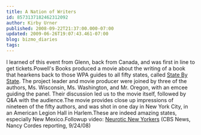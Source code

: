 ```yaml
---
title: A Nation of Writers
id: 8573137182462312092
author: Kirby Urner
published: 2008-09-22T21:37:00.000-07:00
updated: 2009-06-26T19:07:43.461-07:00
blog: bizmo_diaries
tags: 
---
```


I learned of this event from Glenn, back from Canada, and was first in line to get tickets.Powell's Books produced a movie about the writing of a book that hearkens back to those WPA guides to all fifty states, called [State By State](http://www.flickr.com/photos/17157315@N00/2940552316/in/set-72157608011790377/).  The project leader and movie producer were joined by three of the authors, Ms. Wisconsin, Ms. Washington, and Mr. Oregon, with an emcee guiding the panel.  Their discussion led us to the movie itself, followed by Q&A with the audience.The movie provides close up impressions of nineteen of the fifty authors, and was shot in one day in New York City, in an American Legion Hall in Harlem.These are indeed amazing states, especially New Mexico.Followup video:  [Neurotic New Yorkers](http://www.cbsnews.com/video/watch/?id=4472917n) (CBS News, Nancy Cordes reporting, 9/24/08)